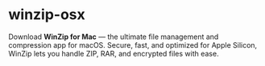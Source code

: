 # winzip-osx
Download **WinZip for Mac** — the ultimate file management and compression app for macOS. Secure, fast, and optimized for Apple Silicon, WinZip lets you handle ZIP, RAR, and encrypted files with ease.
